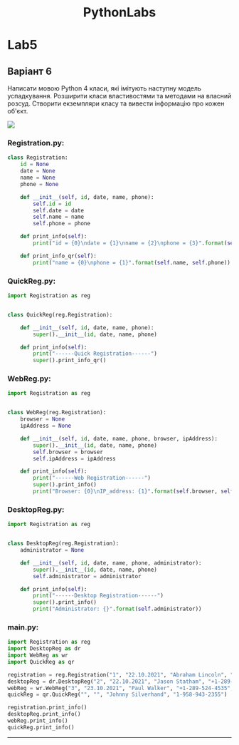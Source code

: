 <h1 align="center">PythonLabs</h1>
<p align="center">
</p>

# Lab5
## Варіант 6
Написати мовою Python 4 класи, які імітують наступну модель
успадкування. Розширити класи властивостями та методами на власний розсуд. Створити
екземпляри класу та вивести інформацію про кожен об'єкт.

<a target="_blank" href="https://radikal.ru"><img src="https://d.radikal.ru/d38/2110/8e/1f648e07562d.png" /></a>




### Registration.py:
```python
class Registration:
    id = None
    date = None
    name = None
    phone = None

    def __init__(self, id, date, name, phone):
        self.id = id
        self.date = date
        self.name = name
        self.phone = phone

    def print_info(self):
        print("id = {0}\ndate = {1}\nname = {2}\nphone = {3}".format(self.id, self.date, self.name, self.phone))

    def print_info_qr(self):
        print("name = {0}\nphone = {1}".format(self.name, self.phone))

```
### QuickReg.py:
```python
import Registration as reg


class QuickReg(reg.Registration):

    def __init__(self, id, date, name, phone):
        super().__init__(id, date, name, phone)

    def print_info(self):
        print("------Quick Registration------")
        super().print_info_qr()

```
### WebReg.py:
```python
import Registration as reg


class WebReg(reg.Registration):
    browser = None
    ipAddress = None

    def __init__(self, id, date, name, phone, browser, ipAddress):
        super().__init__(id, date, name, phone)
        self.browser = browser
        self.ipAddress = ipAddress

    def print_info(self):
        print("------Web Registration------")
        super().print_info()
        print("Browser: {0}\nIP_address: {1}".format(self.browser, self.ipAddress))

```
### DesktopReg.py:
```python
import Registration as reg


class DesktopReg(reg.Registration):
    administrator = None

    def __init__(self, id, date, name, phone, administrator):
        super().__init__(id, date, name, phone)
        self.administrator = administrator

    def print_info(self):
        print("------Desktop Registration------")
        super().print_info()
        print("Administrator: {}".format(self.administrator))

```
### main.py:
```python
import Registration as reg
import DesktopReg as dr
import WebReg as wr
import QuickReg as qr

registration = reg.Registration("1", "22.10.2021", "Abraham Lincoln", "387-835-6447")
desktopReg = dr.DesktopReg("2", "22.10.2021", "Jason Statham", "+1-289-524-4535", "Vin Diesel")
webReg = wr.WebReg("3", "23.10.2021", "Paul Walker", "+1-289-524-4535", "Google Chrome", "31.223.56.122")
quickReg = qr.QuickReg("", "", "Johnny Silverhand", "1-958-943-2355")

registration.print_info()
desktopReg.print_info()
webReg.print_info()
quickReg.print_info()
```
---

